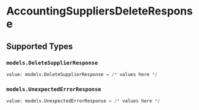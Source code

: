 # AccountingSuppliersDeleteResponse


## Supported Types

### `models.DeleteSupplierResponse`

```python
value: models.DeleteSupplierResponse = /* values here */
```

### `models.UnexpectedErrorResponse`

```python
value: models.UnexpectedErrorResponse = /* values here */
```

